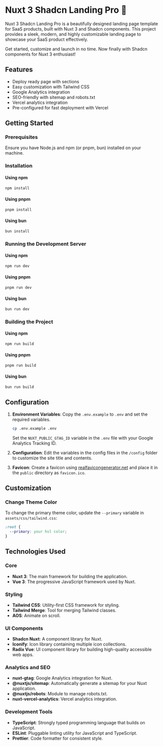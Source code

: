 # Nuxt 3 Shadcn Landing Pro 🚀

Nuxt 3 Shadcn Landing Pro is a beautifully designed landing page template for SaaS products, built with Nuxt 3 and Shadcn components. This project provides a sleek, modern, and highly customizable landing page to showcase your SaaS product effectively.

Get started, customize and launch in no time. Now finally with Shadcn components for Nuxt 3 enthusiast!

## Features
- Deploy ready page with sections
- Easy customization with Tailwind CSS
- Google Analytics integration
- SEO-friendly with sitemap and robots.txt
- Vercel analytics integration
- Pre-configured for fast deployment with Vercel

## Getting Started

### Prerequisites
Ensure you have Node.js and npm (or pnpm, bun) installed on your machine.

### Installation

#### Using npm
```sh
npm install
```

#### Using pnpm
```sh
pnpm install
```

#### Using bun
```sh
bun install
```

### Running the Development Server

#### Using npm
```sh
npm run dev
```

#### Using pnpm
```sh
pnpm run dev
```

#### Using bun
```sh
bun run dev
```

### Building the Project

#### Using npm
```sh
npm run build
```

#### Using pnpm
```sh
pnpm run build
```

#### Using bun
```sh
bun run build
```

## Configuration

1. **Environment Variables**:
   Copy the `.env.example` to `.env` and set the required variables.
   ```sh
   cp .env.example .env
   ```
   Set the `NUXT_PUBLIC_GTAG_ID` variable in the `.env` file with your Google Analytics Tracking ID.

2. **Configuration**:
   Edit the variables in the config files in the `/config` folder to customize the site title and contents.

3. **Favicon**:
   Create a favicon using [realfavicongenerator.net](https://realfavicongenerator.net/) and place it in the `public` directory as `favicon.ico`.

## Customization

### Change Theme Color

To change the primary theme color, update the `--primary` variable in `assets/css/tailwind.css`:

```css
:root {
  --primary: your hsl color;
}
```

## Technologies Used

### Core
- **Nuxt 3**: The main framework for building the application.
- **Vue 3**: The progressive JavaScript framework used by Nuxt.

### Styling
- **Tailwind CSS**: Utility-first CSS framework for styling.
- **Tailwind Merge**: Tool for merging Tailwind classes.
- **AOS**: Animate on scroll.

### UI Components
- **Shadcn Nuxt**: A component library for Nuxt.
- **Iconify**: Icon library containing multiple icon collections.
- **Radix Vue**: UI component library for building high-quality accessible web apps.

### Analytics and SEO
- **nuxt-gtag**: Google Analytics integration for Nuxt.
- **@nuxtjs/sitemap**: Automatically generate a sitemap for your Nuxt application.
- **@nuxtjs/robots**: Module to manage robots.txt.
- **nuxt-vercel-analytics**: Vercel analytics integration.

### Development Tools
- **TypeScript**: Strongly typed programming language that builds on JavaScript.
- **ESLint**: Pluggable linting utility for JavaScript and TypeScript.
- **Prettier**: Code formatter for consistent style.